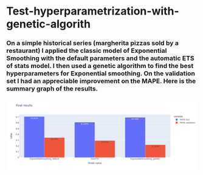 # Test-hyperparametrization-with-genetic-algorith

### On a simple historical series (margherita pizzas sold by a restaurant) I applied the classic model of Exponential Smoothing with the default parameters and the automatic ETS of stats model. I then used a genetic algorithm to find the best hyperparameters for Exponential smoothing. On the validation set I had an appreciable improvement on the MAPE. Here is the summary graph of the results.
![Image](final_results.png?raw=true)
